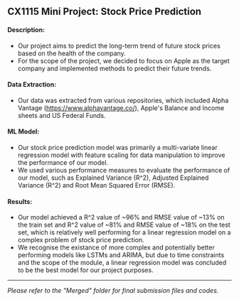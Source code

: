 ## CX1115 Mini Project: Stock Price Prediction

#### Description:
- Our project aims to predict the long-term trend of future stock prices based on the health of the company. 
- For the scope of the project, we decided to focus on Apple as the target company and implemented methods to predict their future trends.

#### Data Extraction:
- Our data was extracted from various repositories, which included Alpha Vantage (https://www.alphavantage.co/), Apple's Balance and Income sheets and US Federal Funds.

#### ML Model:
- Our stock price prediction model was primarily a multi-variate linear regression model with feature scaling for data manipulation to improve the performance of our model. 
- We used various performance measures to evaluate the performance of our model, such as Explained Variance (R^2), Adjusted Explained Variance (R^2) and Root Mean Squared Error (RMSE).

#### Results:
- Our model achieved a R^2 value of ~96% and RMSE value of ~13% on the train set and R^2 value of ~81% and RMSE value of ~18% on the test set, which is relatively well performing for a linear regression model on a complex problem of stock price prediction.
- We recognise the existance of more complex and potentially better performing models like LSTMs and ARIMA, but due to time constraints and the scope of the module, a linear regression model was concluded to be the best model for our project purposes.

----------------------------------------------------------------------------

*Please refer to the "Merged" folder for final submission files and codes.*
